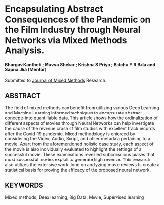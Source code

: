 # Encapsulating Abstract Consequences of the Pandemic on the Film Industry through Neural Networks via Mixed Methods Analysis.

#### Bhargav Kantheti ; Muvva Shekar ; Krishna S Priya ; Botchu Y R Bala and Sapna Jha (Mentor)

Submitted to [Journal of Mixed Methods](https://journals.sagepub.com/home/mmr) Research.

## ABSTRACT

The field of mixed methods can benefit from utilizing various Deep Learning and Machine Learning informed techniques to encapsulate abstract concepts into quantifiable data. This article shows how the ordinalization of different aspects of movies through Neural Networks can help investigate the cause of the revenue crash of film studios with excellent track records after the Covid-19 pandemic. Mixed methodology is enforced by considering the Video, Audio, Script, and other metadata pertaining to a movie. Apart from the aforementioned holistic case study, each aspect of the movie is also individually evaluated to highlight the settings of a successful movie. These examinations revealed subconscious biases that most successful movies exploit to generate high revenue. This research also utilizes the extensive work done on analyzing movie reviews to create a statistical basis for proving the efficacy of the proposed neural network.

## KEYWORDS

Mixed methods, Deep learning, Big Data, Movie, Supervised learning
